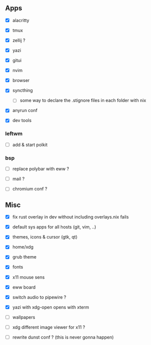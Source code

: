 ## Apps
- [x] alacritty
- [x] tmux
- [x] zellij ?
- [x] yazi
- [x] gitui
- [x] nvim
- [x] browser
- [x] syncthing
    - [ ] some way to declare the .stignore files in each folder with nix
- [x] anyrun conf

- [x] dev tools


### leftwm
- [ ] add & start polkit

### bsp
- [ ] replace polybar with eww ?

- [ ] mail ?
- [ ] chromium conf ?

## Misc

- [x] fix rust overlay in dev without including overlays.nix fails
- [x] default sys apps for all hosts (git, vim, ..)
- [x] themes, icons & cursor (gtk, qt)
- [x] home/xdg
- [x] grub theme
- [x] fonts
- [x] x11 mouse sens

- [x] eww board
- [x] switch audio to pipewire ?
- [x] yazi with xdg-open opens with xterm


- [ ] wallpapers
- [ ] xdg different image viewer for x11 ?

- [ ] rewrite dunst conf ? (this is never gonna happen)
